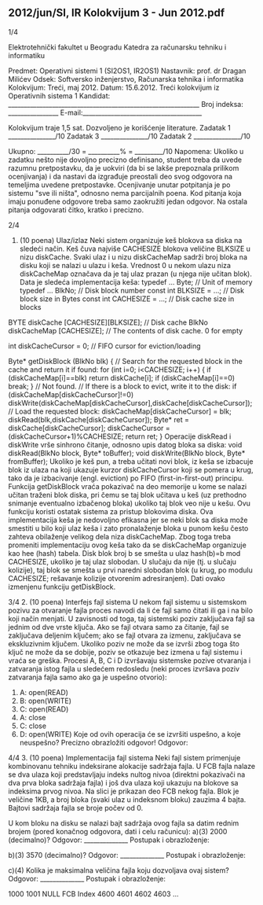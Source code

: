 2012/jun/SI, IR Kolokvijum 3 - Jun 2012.pdf
--------------------------------------------------------------------------------


1/4

Elektrotehnički fakultet u Beogradu
Katedra za računarsku tehniku i informatiku

Predmet: Operativni sistemi 1 (SI2OS1, IR2OS1)
Nastavnik: prof. dr Dragan Milićev
Odsek: Softversko inženjerstvo, Računarska tehnika i informatika
Kolokvijum: Treći, maj 2012.
Datum: 15.6.2012.
Treći kolokvijum iz Operativnih sistema 1
Kandidat: _____________________________________________________________
Broj indeksa: ________________ E-mail:______________________________________

Kolokvijum traje 1,5 sat. Dozvoljeno je korišćenje literature.
Zadatak 1 _______________/10 Zadatak 3 _______________/10
Zadatak 2 _______________/10

Ukupno: __________/30 = __________% = _________/10
Napomena: Ukoliko u zadatku nešto nije dovoljno precizno definisano, student treba da
uvede razumnu pretpostavku, da je uokviri (da bi se lakše prepoznala prilikom ocenjivanja) i
da nastavi da izgrađuje preostali deo svog odgovora na temeljima uvedene pretpostavke.
Ocenjivanje unutar potpitanja je po sistemu "sve ili ništa", odnosno nema parcijalnih poena.
Kod pitanja koja imaju ponuđene odgovore treba samo zaokružiti jedan odgovor.  Na ostala
pitanja odgovarati čitko, kratko i precizno.


2/4
1. (10 poena) Ulaz/izlaz
Neki sistem organizuje keš blokova sa diska na sledeći način. Keš čuva najviše CACHESIZE
blokova veličine BLKSIZE u nizu diskCache. Svaki ulaz i u nizu diskCacheMap sadrži broj
bloka na disku koji se nalazi u ulazu i keša. Vrednost 0 u nekom ulazu niza diskCacheMap
označava da je taj ulaz prazan (u njega nije učitan blok). Data je sledeća implementacija keša:
typedef ... Byte; // Unit of memory
typedef ... BlkNo; // Disk block number
const int BLKSIZE = ...; // Disk block size in Bytes
const int CACHESIZE = ...; // Disk cache size in blocks

BYTE diskCache [CACHESIZE][BLKSIZE]; // Disk cache
BlkNo diskCacheMap [CACHESIZE]; // The contents of disk cache. 0 for empty

int diskCacheCursor = 0; // FIFO cursor for eviction/loading

Byte* getDiskBlock (BlkNo blk) {
  // Search for the requested block in the cache and return it if found:
  for (int i=0; i<CACHESIZE; i++) {
    if (diskCacheMap[i]==blk) return diskCache[i];
    if (diskCacheMap[i]==0) break;
  }
  // Not found.
  // If there is a block to evict, write it to the disk:
  if (diskCacheMap[diskCacheCursor]!=0)
    diskWrite(diskCacheMap[diskCacheCursor],diskCache[diskCacheCursor]);
  // Load the requested block:
  diskCacheMap[diskCacheCursor] = blk;
  diskRead(blk,diskCache[diskCacheCursor]);
  Byte* ret = diskCache[diskCacheCursor];
  diskCacheCursor = (diskCacheCursor+1)%CACHESIZE;
  return ret;
}
Operacije diskRead i diskWrite vrše sinhrono čitanje, odnosno upis datog bloka sa diska:
void diskRead(BlkNo block, Byte* toBuffer);
void diskWrite(BlkNo block, Byte* fromBuffer);
Ukoliko je keš pun, a treba učitati novi blok, iz keša se izbacuje blok iz ulaza na koji ukazuje
kurzor diskCacheCursor koji se pomera u krug,  tako da je izbacivanje (engl. eviction)  po
FIFO (first-in-first-out) principu.
Funkcija getDiskBlock vraća pokazivač na deo memorije u kome se nalazi učitan traženi
blok diska, pri čemu se taj blok učitava u keš (uz prethodno snimanje eventualno izbačenog
bloka)  ukoliko taj blok veo nije u kešu.  Ovu funkciju koristi ostatak sistema za pristup
blokovima diska.
Ova implementacija keša je nedovoljno efikasna jer se neki blok sa diska može smestiti u bilo
koji ulaz keša i zato pronalaženje bloka u punom kešu često zahteva obilaženje velikog dela
niza diskCacheMap.  Zbog toga treba promeniti implementaciju ovog keša tako da se
diskCacheMap organizuje kao hee (hash) tabela.  Disk blok broj b se smešta u ulaz
hash(b)=b mod CACHESIZE, ukoliko je taj ulaz slobodan. U slučaju da nije (tj. u slučaju
kolizije), taj blok se smešta u prvi naredni slobodan blok (u krug, po modulu CACHESIZE;
rešavanje kolizije otvorenim adresiranjem).
Dati ovako izmenjenu funkciju getDiskBlock.

3/4
2. (10 poena) Interfejs fajl sistema
U nekom fajl sistemu u sistemskom pozivu za otvaranje fajla proces navodi da li će fajl samo
čitati ili ga i na bilo koji način menjati. U zavisnosti od toga, taj sistemski poziv zaključava
fajl sa jednim od dve vrste ključa. Ako se fajl otvara samo za čitanje, fajl se zaključava
deljenim ključem; ako se fajl otvara za izmenu, zaključava se ekskluzivnim ključem. Ukoliko
poziv ne može da se izvrši zbog toga što ključ ne može da se dobije, poziv se otkazuje bez
izmena u fajl sistemu i vraća se greška.
Procesi A, B, C i D izvršavaju sistemske pozive otvaranja i zatvaranja istog fajla u sledećem
redosledu (neki proces izvršava poziv zatvaranja fajla samo ako ga je uspešno otvorio):
1) A: open(READ)
2) B: open(WRITE)
3) C: open(READ)
4) A: close
5) C: close
6) D: open(WRITE)
Koje od ovih operacija će se izvršiti uspešno, a koje neuspešno?
Precizno obrazložiti odgovor!
Odgovor:








4/4
3. (10 poena) Implementacija fajl sistema
Neki fajl sistem primenjuje kombinovanu tehniku indeksirane alokacije sadržaja fajla. U FCB
fajla nalaze se dva ulaza koji predstavljaju indeks nultog nivoa (direktni pokazivači na dva
prva bloka sadržaja fajla) i još dva ulaza koji ukazuju na blokove sa indeksima prvog nivoa.
Na slici je prikazan deo FCB nekog fajla. Blok je veličine 1KB,  a broj bloka (svaki ulaz u
indeksnom bloku) zauzima 4 bajta. Bajtovi sadržaja fajla se broje počev od 0.


U kom bloku na disku se nalazi bajt sadržaja ovog fajla sa datim rednim brojem (pored
konačnog odgovora, dati i celu računicu):
a)(3) 2000 (decimalno)?
Odgovor: ______________
Postupak i obrazloženje:




b)(3) 3570 (decimalno)?
Odgovor: ______________
Postupak i obrazloženje:



c)(4) Kolika je maksimalna veličina fajla koju dozvoljava ovaj sistem?
Odgovor: ______________
Postupak i obrazloženje:

1000
1001
NULL
 FCB Index
4600
4601
4602
4603
...
